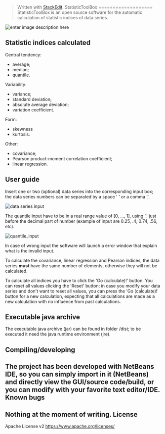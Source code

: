 > Written with [StackEdit](https://stackedit.io/).
StatisticToolBox
===================
StatisticToolBox is an open source software for the automatic calculation of statistic indices of data series.

![enter image description here](https://lh3.googleusercontent.com/-hKj6fM4w-0c/Vm1DlQ_8PCI/AAAAAAAAJdI/gnZclnhn_FI/s0/01_global.png "StatisticToolBox.png")

Statistic indices calculated
----------------------------
Central tendency:

 - average;
 - median;
 - quantile.

Variability:

 - variance;
 - standard deviation;
 - absolute average deviation;
 - variation coefficient.

Form:

 - skewness
 - kurtosis.

Other:

 - covariance;
 - Pearson product-moment correlation coefficient;
 - linear regression.

User guide
----------
Insert one or two (optional) data series into the corresponding input box; the data series numbers can be separated by a space ' ' or a comma ','.

![data series input](https://lh3.googleusercontent.com/-LWE0tUnG3sw/Vm1Da0H6byI/AAAAAAAAJc8/pAi0wBi3Tpk/s0/02_input.png "Series_input.png")

The quantile input have to be in a real range value of [0, ..., 1], using '.' just before the decimal part of number (example of input are 0.25, .4, 0.74, .56, etc).

![quantile_input](https://lh3.googleusercontent.com/-m7BGYG3tTZE/Vm1Dvvc7goI/AAAAAAAAJdU/CVBGdQwooS8/s0/03_qinput.png "quantile_input.png")

In case of wrong input the software will launch a error window that explain what is the invalid input.

To calculate the covariance, linear regression and Pearson indices, the data series **must** have the same number of elements, otherwise they will not be calculated.

To calculate all indices you have to click the 'Go (calculate)!' button.
You can reset all values clicking the 'Reset' button; in case you modify your data series and don't want to reset all values, you can press the 'Go (calculate)!' button for a new calculation, expecting that all calculations are made as a new calculation with no influence from past calculations.

Executable java archive
---------------
The executable java archive (jar) can be found in folder /dist; to be executed it need the java runtime environment (jre).

Compiling/developing
--------------------
The project has been developed with NetBeans IDE, so you can simply import in it (NetBeans) and directly view the GUI/source code/build, or you can modify with your favorite text editor/IDE.
Known bugs
---------
Nothing at the moment of writing.
License
-------
Apache License v2 https://www.apache.org/licenses/







